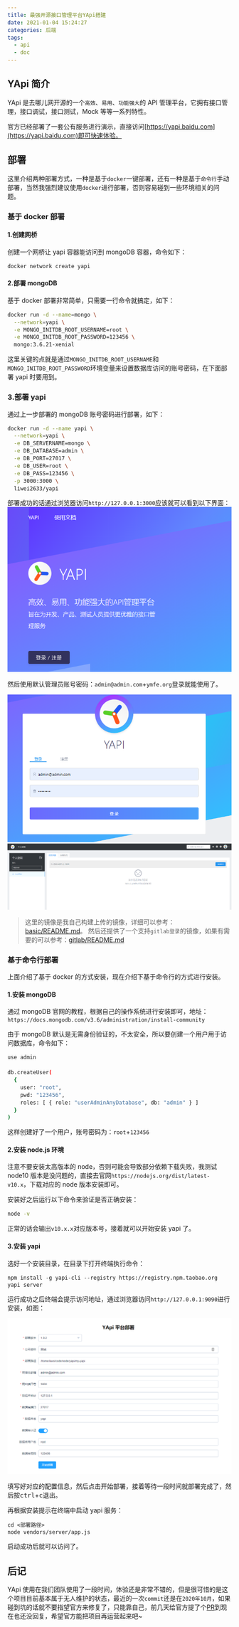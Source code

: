 ```yaml
---
title: 最强开源接口管理平台YApi搭建
date: 2021-01-04 15:24:27
categories: 后端
tags:
  - api
  - doc
---
```


## YApi 简介

YApi 是去哪儿网开源的一个`高效`、`易用`、`功能强大`的 API 管理平台，它拥有接口管理，接口调试，接口测试，Mock 等等一系列特性。

官方已经部署了一套公有服务进行演示，直接访问[https://yapi.baidu.com](https://yapi.baidu.com)即可快速体验。

<!--more-->

## 部署

这里介绍两种部署方式，一种是基于`docker`一键部署，还有一种是基于`命令行`手动部署，当然我强烈建议使用`docker`进行部署，否则容易碰到一些环境相关的问题。

### 基于 docker 部署

#### 1.创建网桥

创建一个网桥让 yapi 容器能访问到 mongoDB 容器，命令如下：

```sh
docker network create yapi
```

#### 2.部署 mongoDB

基于 docker 部署非常简单，只需要一行命令就搞定，如下：

```sh
docker run -d --name=mongo \
  --network=yapi \
  -e MONGO_INITDB_ROOT_USERNAME=root \
  -e MONGO_INITDB_ROOT_PASSWORD=123456 \
  mongo:3.6.21-xenial
```

这里关键的点就是通过`MONGO_INITDB_ROOT_USERNAME`和`MONGO_INITDB_ROOT_PASSWORD`环境变量来设置数据库访问的账号密码，在下面部署 yapi 时要用到。

### 3.部署 yapi

通过上一步部署的 mongoDB 账号密码进行部署，如下：

```sh
docker run -d --name yapi \
  --network=yapi \
  -e DB_SERVERNAME=mongo \
  -e DB_DATABASE=admin \
  -e DB_PORT=27017 \
  -e DB_USER=root \
  -e DB_PASS=123456 \
  -p 3000:3000 \
  liwei2633/yapi
```

部署成功的话通过浏览器访问`http://127.0.0.1:3000`应该就可以看到以下界面：
![](yapi-setup/2021-01-05-14-58-28.png)

然后使用默认管理员账号密码：`admin@admin.com`+`ymfe.org`登录就能使用了。

![](yapi-setup/2021-01-05-15-00-37.png)
![](yapi-setup/2021-01-05-15-00-54.png)

> 这里的镜像是我自己构建上传的镜像，详细可以参考：[basic/README.md](https://github.com/monkeyWie/yapi-docker/blob/master/build/basic/README.md)。
> 然后还提供了一个支持`gitlab登录`的镜像，如果有需要的可以参考：[gitlab/README.md](https://github.com/monkeyWie/yapi-docker/blob/master/build/gitlab/README.md)

### 基于命令行部署

上面介绍了基于 docker 的方式安装，现在介绍下基于命令行的方式进行安装。

#### 1.安装 mongoDB

通过 mongoDB 官网的教程，根据自己的操作系统进行安装即可，地址：`https://docs.mongodb.com/v3.6/administration/install-community`

由于 mongoDB 默认是无需身份验证的，不太安全，所以要创建一个用户用于访问数据库，命令如下：

```sh
use admin

db.createUser(
  {
    user: "root",
    pwd: "123456",
    roles: [ { role: "userAdminAnyDatabase", db: "admin" } ]
  }
)
```

这样创建好了一个用户，账号密码为：`root`+`123456`

#### 2.安装 node.js 环境

注意不要安装太高版本的 node，否则可能会导致部分依赖下载失败，我测试 node10 版本是没问题的，直接去官网`https://nodejs.org/dist/latest-v10.x`，下载对应的 node 版本安装即可。

安装好之后运行以下命令来验证是否正确安装：

```sh
node -v
```

正常的话会输出`v10.x.x`对应版本号，接着就可以开始安装 yapi 了。

#### 3.安装 yapi

选好一个安装目录，在目录下打开终端执行命令：

```
npm install -g yapi-cli --registry https://registry.npm.taobao.org
yapi server
```

运行成功之后终端会提示访问地址，通过浏览器访问`http://127.0.0.1:9090`进行安装，如图：

![](yapi-setup/2021-01-05-15-25-26.png)

填写好对应的配置信息，然后点击开始部署，接着等待一段时间就部署完成了，然后按<kbd>ctrl</kbd>+<kbd>c</kbd>退出。

再根据安装提示在终端中启动 yapi 服务：

```
cd <部署路径>
node vendors/server/app.js
```

启动成功后就可以访问了。

## 后记

YApi 使用在我们团队使用了一段时间，体验还是非常不错的，但是很可惜的是这个项目目前基本属于无人维护的状态，最近的一次`commit`还是在`2020年10月`，如果碰到坑的话就不要指望官方来修复了，只能靠自己，前几天给官方提了个[PR](https://github.com/YMFE/yapi/pull/2059)到现在也还没回复，希望官方能把项目再运营起来吧~
